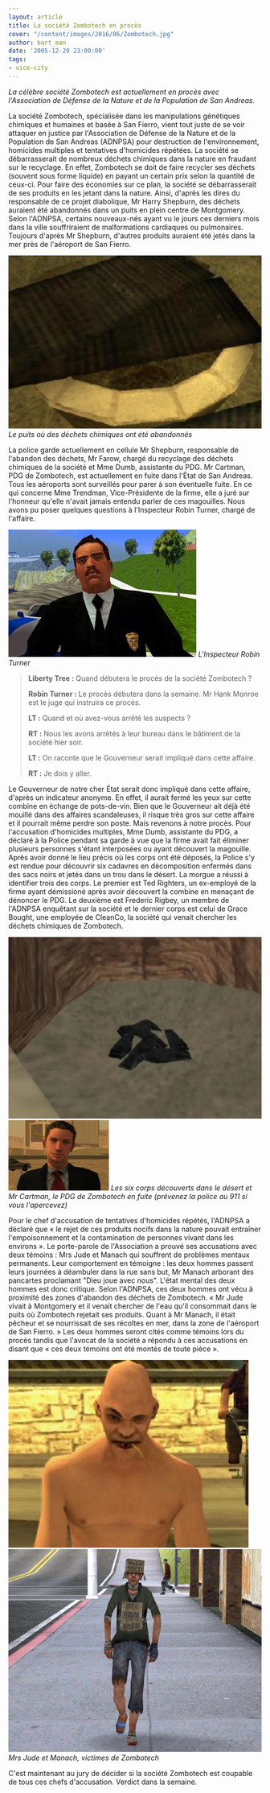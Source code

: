 ```yaml
---
layout: article
title: La société Zombotech en procès
cover: "/content/images/2016/06/Zombotech.jpg"
author: bart_man
date: '2005-12-29 23:00:00'
tags:
- vice-city
---
```


_La célèbre société Zombotech est actuellement en procès avec l'Association de Défense de la Nature et de la Population de San Andreas._

La société Zombotech, spécialisée dans les manipulations génétiques chimiques et humaines et basée à San Fierro, vient tout juste de se voir attaquer en justice par l'Association de Défense de la Nature et de la Population de San Andreas (ADNPSA) pour destruction de l'environnement, homicides multiples et tentatives d'homicides répétées. La société se débarrasserait de nombreux déchets chimiques dans la nature en fraudant sur le recyclage. En effet, Zombotech se doit de faire recycler ses déchets (souvent sous forme liquide) en payant un certain prix selon la quantité de ceux-ci. Pour faire des économies sur ce plan, la société se débarrasserait de ses produits en les jetant dans la nature. Ainsi, d'après les dires du responsable de ce projet diabolique, Mr Harry Shepburn, des déchets auraient été abandonnés dans un puits en plein centre de Montgomery. Selon l'ADNPSA, certains nouveaux-nés ayant vu le jours ces derniers mois dans la ville souffriraient de malformations cardiaques ou pulmonaires. Toujours d'après Mr Shepburn, d'autres produits auraient été jetés dans la mer près de l'aéroport de San Fierro.

![Le puits où des déchets chimiques ont été abandonnés](/content/images/2005/01/Bouche_d___gout.jpg)
_Le puits où des déchets chimiques ont été abandonnés_

La police garde actuellement en cellule Mr Shepburn, responsable de l'abandon des déchets, Mr Farow, chargé du recyclage des déchets chimiques de la société et Mme Dumb, assistante du PDG. Mr Cartman, PDG de Zombotech, est actuellement en fuite dans l'État de San Andreas. Tous les aéroports sont surveillés pour parer à son éventuelle fuite. En ce qui concerne Mme Trendman, Vice-Présidente de la firme, elle a juré sur l'honneur qu'elle n'avait jamais entendu parler de ces magouilles. Nous avons pu poser quelques questions à l'Inspecteur Robin Turner, chargé de l'affaire.

![L'Inspecteur Robin Turner](/content/images/2005/01/Officier_Turner.jpg)
_L'Inspecteur Robin Turner_

> **Liberty Tree :** Quand débutera le procès de la société Zombotech ?
> 
> **Robin Turner :** Le procès débutera dans la semaine. Mr Hank Monroe est le juge qui instruira ce procès.
> 
> **LT :** Quand et où avez-vous arrêté les suspects ?
> 
> **RT :** Nous les avons arrêtés à leur bureau dans le bâtiment de la société hier soir.
> 
> **LT :** On raconte que le Gouverneur serait impliqué dans cette affaire.
> 
> **RT :** Je dois y aller.

Le Gouverneur de notre cher État serait donc impliqué dans cette affaire, d'après un indicateur anonyme. En effet, il aurait fermé les yeux sur cette combine en échange de pots-de-vin. Bien que le Gouverneur ait déjà été mouillé dans des affaires scandaleuses, il risque très gros sur cette affaire et il pourrait même perdre son poste. Mais revenons à notre procès. Pour l'accusation d'homicides multiples, Mme Dumb, assistante du PDG, a déclaré à la Police pendant sa garde à vue que la firme avait fait éliminer plusieurs personnes s'étant interposées ou ayant découvert la magouille. Après avoir donné le lieu précis où les corps ont été déposés, la Police s'y est rendue pour découvrir six cadavres en décomposition enfermés dans des sacs noirs et jetés dans un trou dans le désert. La morgue a réussi à identifier trois des corps. Le premier est Ted Righters, un ex-employé de la firme ayant démissioné après avoir découvert la combine en menaçant de dénoncer le PDG. Le deuxième est Frederic Rigbey, un membre de l'ADNPSA enquêtant sur la société et le dernier corps est celui de Grace Bought, une employée de CleanCo, la société qui venait chercher les déchets chimiques de Zombotech.

![](/content/images/2005/01/Corps.jpg)
![](/content/images/2005/01/PDG_Zombotech.jpg)
_Les six corps découverts dans le désert et Mr Cartman, le PDG de Zombotech en fuite (prévenez la police au 911 si vous l'apercevez)_

Pour le chef d'accusation de tentatives d'homicides répétés, l'ADNPSA a déclaré que « le rejet de ces produits nocifs dans la nature pouvait entraîner l'empoisonnement et la contamination de personnes vivant dans les environs ». Le porte-parole de l'Association a prouvé ses accusations avec deux témoins : Mrs Jude et Manach qui souffrent de problèmes mentaux permanents. Leur comportement en témoigne : les deux hommes passent leurs journées à déambuler dans la rue sans but, Mr Manach arborant des pancartes proclamant "Dieu joue avec nous". L'état mental des deux hommes est donc critique. Selon l'ADNPSA, ces deux hommes ont vécu à proximité des zones d'abandon des déchets de Zombotech. « Mr Jude vivait à Montgomery et il venait chercher de l'eau qu'il consommait dans le puits où Zombotech rejetait ses produits. Quant à Mr Manach, il était pêcheur et se nourrissait de ses récoltes en mer, dans la zone de l'aéroport de San Fierro. » Les deux hommes seront cités comme témoins lors du procès tandis que l'avocat de la société a répondu à ces accusations en disant que « ces deux témoins ont été montés de toute pièce ».

![](/content/images/2005/01/Fou.jpg)
![Mrs Jude et Manach, victimes de Zombotech](/content/images/2005/01/Clochard_fou.jpg)
_Mrs Jude et Manach, victimes de Zombotech_

C'est maintenant au jury de décider si la société Zombotech est coupable de tous ces chefs d'accusation. Verdict dans la semaine.